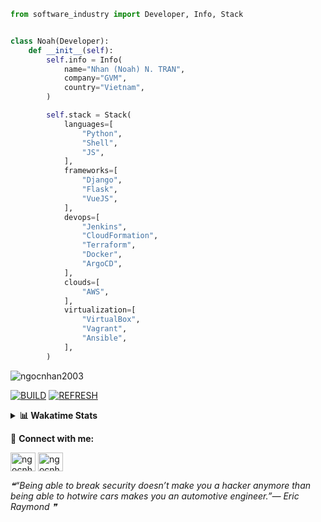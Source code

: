 ```python
from software_industry import Developer, Info, Stack


class Noah(Developer):
    def __init__(self):
        self.info = Info(
            name="Nhan (Noah) N. TRAN",
            company="GVM",
            country="Vietnam",
        )

        self.stack = Stack(
            languages=[
                "Python",
                "Shell",
                "JS",
            ],
            frameworks=[
                "Django",
                "Flask",
                "VueJS",
            ],
            devops=[
                "Jenkins",
                "CloudFormation",
                "Terraform",
                "Docker",
                "ArgoCD",
            ],
            clouds=[
                "AWS",
            ],
            virtualization=[
                "VirtualBox",
                "Vagrant",
                "Ansible",
            ],
        )
```
<img src="https://komarev.com/ghpvc/?username=ngocnhan2003&label=Profile%20views&color=0e75b6&style=flat" alt="ngocnhan2003" /> 

[![BUILD](https://github.com/ngocnhan2003/ngocnhan2003/actions/workflows/001_build.yml/badge.svg)](https://github.com/ngocnhan2003/ngocnhan2003/actions/workflows/001_build.yml)
[![REFRESH](https://github.com/ngocnhan2003/ngocnhan2003/actions/workflows/002_refresh.yml/badge.svg)](https://github.com/ngocnhan2003/ngocnhan2003/actions/workflows/002_refresh.yml)

<details> 
  <summary><b>📊 Wakatime Stats</b></summary>
  <br>
  
<!--START_SECTION:waka-->
![Code Time](http://img.shields.io/badge/Code%20Time-663%20hrs%2026%20mins-blue)

**I'm a Night 🦉** 

```text
🌞 Morning    79 commits     ██████░░░░░░░░░░░░░░░░░░░   24.01% 
🌆 Daytime    84 commits     ██████░░░░░░░░░░░░░░░░░░░   25.53% 
🌃 Evening    118 commits    █████████░░░░░░░░░░░░░░░░   35.87% 
🌙 Night      48 commits     ███░░░░░░░░░░░░░░░░░░░░░░   14.59%

```
📅 **I'm Most Productive on Tuesday** 

```text
Monday       62 commits     ████░░░░░░░░░░░░░░░░░░░░░   18.84% 
Tuesday      128 commits    █████████░░░░░░░░░░░░░░░░   38.91% 
Wednesday    24 commits     █░░░░░░░░░░░░░░░░░░░░░░░░   7.29% 
Thursday     5 commits      ░░░░░░░░░░░░░░░░░░░░░░░░░   1.52% 
Friday       4 commits      ░░░░░░░░░░░░░░░░░░░░░░░░░   1.22% 
Saturday     51 commits     ████░░░░░░░░░░░░░░░░░░░░░   15.5% 
Sunday       55 commits     ████░░░░░░░░░░░░░░░░░░░░░   16.72%

```


📊 **This Week I Spent My Time On** 

```text
⌚︎ Time Zone: Asia/Ho_Chi_Minh

💬 Programming Languages: 
Go                       3 hrs 12 mins       ███████░░░░░░░░░░░░░░░░░░   29.21% 
SQL                      2 hrs 31 mins       █████░░░░░░░░░░░░░░░░░░░░   23.02% 
C#                       1 hr 42 mins        ████░░░░░░░░░░░░░░░░░░░░░   15.59% 
YAML                     59 mins             ██░░░░░░░░░░░░░░░░░░░░░░░   9.0% 
Bash                     42 mins             █░░░░░░░░░░░░░░░░░░░░░░░░   6.41%

🔥 Editors: 
VS Code                  6 hrs 15 mins       ██████████████░░░░░░░░░░░   56.97% 
GoLand                   4 hrs 43 mins       ██████████░░░░░░░░░░░░░░░   43.03%

💻 Operating System: 
Linux                    5 hrs 17 mins       ████████████░░░░░░░░░░░░░   48.2% 
Windows                  5 hrs 5 mins        ███████████░░░░░░░░░░░░░░   46.34% 
Mac                      35 mins             █░░░░░░░░░░░░░░░░░░░░░░░░   5.45%

```

**I Mostly Code in Python** 

```text
Python                   14 repos            ███████████░░░░░░░░░░░░░░   43.75% 
JavaScript               6 repos             ████░░░░░░░░░░░░░░░░░░░░░   18.75% 
TypeScript               2 repos             █░░░░░░░░░░░░░░░░░░░░░░░░   6.25% 
Kotlin                   2 repos             █░░░░░░░░░░░░░░░░░░░░░░░░   6.25% 
Vue                      2 repos             █░░░░░░░░░░░░░░░░░░░░░░░░   6.25%

```



 Last Updated on 06/12/2022 16:25:20 UTC+7
<!--END_SECTION:waka-->
</details>

🔗 **Connect with me:**

<a href="https://linkedin.com/in/ngocnhan2003" target="blank"><img align="center" src="https://raw.githubusercontent.com/rahuldkjain/github-profile-readme-generator/master/src/images/icons/Social/linked-in-alt.svg" alt="ngocnhan2003" height="30" width="40" /></a>
<a href="https://instagram.com/ngocnhan2003" target="blank"><img align="center" src="https://raw.githubusercontent.com/rahuldkjain/github-profile-readme-generator/master/src/images/icons/Social/instagram.svg" alt="ngocnhan2003" height="30" width="40" /></a>


<!--STARTS_HERE_QUOTE_README-->
<i>❝“Being able to break security doesn’t make you a hacker anymore than being able to hotwire cars makes you an automotive engineer.”— Eric Raymond   ❞</i>
<!--ENDS_HERE_QUOTE_README-->
